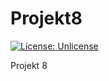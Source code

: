 # Projekt8

[![License: Unlicense](https://img.shields.io/badge/license-Unlicense-blue.svg)](http://unlicense.org/)

Projekt 8
